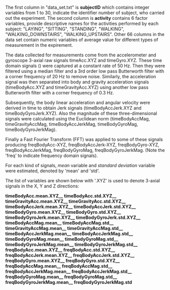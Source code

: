 The first column in "data_set.txt" is **subjectID** which contains integer variables from 1 to 30, indicate the identifier number of subject, who carried out the experiment. The second column is **activity** contains 6 factor variables, provide descriptive names for the activities performed by each subject: "LAYING", "SITTING", "STANDING", "WALKING", "WALKING_DOWNSTAIRS", "WALKING_UPSTAIRS". Other 66 columns in the data set contain numeric variables of average value for different types of measurement in the expirement. 

The data collected for measurements come from the accelerometer and gyroscope 3-axial raw signals timeAcc.XYZ and timeGyro.XYZ. These time domain signals () were captured at a constant rate of 50 Hz. Then they were filtered using a median filter and a 3rd order low pass Butterworth filter with a corner frequency of 20 Hz to remove noise. Similarly, the acceleration signal was then separated into body and gravity acceleration signals (timeBodyAcc.XYZ and timeGravityAcc.XYZ) using another low pass Butterworth filter with a corner frequency of 0.3 Hz. 

Subsequently, the body linear acceleration and angular velocity were derived in time to obtain Jerk signals (timeBodyAccJerk.XYZ and timeBodyGyroJerk.XYZ). Also the magnitude of these three-dimensional signals were calculated using the Euclidean norm (timeBodyAccMag, timeGravityAccMag, timeBodyAccJerkMag, timeBodyGyroMag, timeBodyGyroJerkMag). 

Finally a Fast Fourier Transform (FFT) was applied to some of these signals producing freqBodyAcc-XYZ, freqBodyAccJerk-XYZ, freqBodyGyro-XYZ, freqBodyAccJerkMag, freqBodyGyroMag, freqBodyGyroJerkMag. (Note the 'freq' to indicate frequency domain signals). 

For each kind of signals, *mean* variable and *standard deviation* variable were estimated, denoted by 'mean' and 'std'. 

The list of variables are shown below with '.XYZ' is used to denote 3-axial signals in the X, Y and Z directions:

**timeBodyAcc.mean.XYZ__
timeBodyAcc.std.XYZ__
timeGravityAcc.mean.XYZ__
timeGravityAcc.std.XYZ__
timeBodyAccJerk.mean.XYZ__
timeBodyAccJerk.std.XYZ__
timeBodyGyro.mean.XYZ__
timeBodyGyro.std.XYZ__
timeBodyGyroJerk.mean.XYZ__
timeBodyGyroJerk.std.XYZ__
timeBodyAccMag.mean__
timeBodyAccMag.std__
timeGravityAccMag.mean__
timeGravityAccMag.std__
timeBodyAccJerkMag.mean__
timeBodyAccJerkMag.std__
timeBodyGyroMag.mean__
timeBodyGyroMag.std__
timeBodyGyroJerkMag.mean__
timeBodyGyroJerkMag.std__
freqBodyAcc.mean.XYZ__
freqBodyAcc.std.XYZ__
freqBodyAccJerk.mean.XYZ__
freqBodyAccJerk.std.XYZ__
freqBodyGyro.mean.XYZ__
freqBodyGyro.std.XYZ__
freqBodyAccMag.mean__
freqBodyAccMag.std__
freqBodyAccJerkMag.mean__
freqBodyAccJerkMag.std__
freqBodyGyroMag.mean__
freqBodyGyroMag.std__
freqBodyGyroJerkMag.mean__
freqBodyGyroJerkMag.std**

